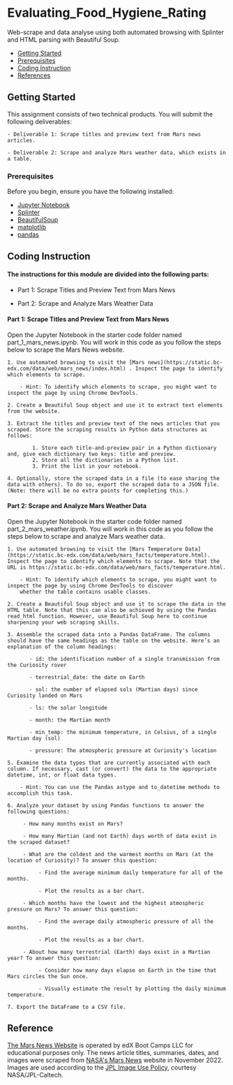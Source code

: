 # Evaluating_Food_Hygiene_Rating

Web-scrape and data analyse using both automated browsing with Splinter and HTML parsing with Beautiful Soup.

- [Getting Started](#getting-started)
- [Prerequisites](#Prerequisites)
- [Coding Instruction](#Coding-Instruction)
- [References](#references)

## Getting Started

This assignment consists of two technical products. You will submit the following deliverables:

    - Deliverable 1: Scrape titles and preview text from Mars news articles.
    
    - Deliverable 2: Scrape and analyze Mars weather data, which exists in a table.

### Prerequisites
Before you begin, ensure you have the following installed:

- [Jupyter Notebook](https://jupyter.org/)
- [Splinter](https://pypi.org/project/splinter/)
- [BeautifulSoup](https://pypi.org/project/BeautifulSoup/)
- [matplotlib](https://pypi.org/project/matplotlib/)
- [pandas](https://pypi.org/project/pandas/)


## Coding Instruction

#### The instructions for this module are divided into the following parts:

* Part 1: Scrape Titles and Preview Text from Mars News
  
* Part 2: Scrape and Analyze Mars Weather Data
  
#### Part 1: Scrape Titles and Preview Text from Mars News

Open the Jupyter Notebook in the starter code folder named part_1_mars_news.ipynb. You will work in this code as you follow the steps below to scrape the Mars News website.

    1. Use automated browsing to visit the [Mars news](https://static.bc-edx.com/data/web/mars_news/index.html) . Inspect the page to identify which elements to scrape.
    
        - Hint: To identify which elements to scrape, you might want to inspect the page by using Chrome DevTools.
    
    2. Create a Beautiful Soup object and use it to extract text elements from the website.
    
    3. Extract the titles and preview text of the news articles that you scraped. Store the scraping results in Python data structures as follows:
    
            1. Store each title-and-preview pair in a Python dictionary and, give each dictionary two keys: title and preview.
            2. Store all the dictionaries in a Python list.
            3. Print the list in your notebook.
    
    4. Optionally, store the scraped data in a file (to ease sharing the data with others). To do so, export the scraped data to a JSON file. (Note: there will be no extra points for completing this.)

#### Part 2: Scrape and Analyze Mars Weather Data

Open the Jupyter Notebook in the starter code folder named part_2_mars_weather.ipynb. You will work in this code as you follow the steps below to scrape and analyze Mars weather data.

    1. Use automated browsing to visit the [Mars Temperature Data](https://static.bc-edx.com/data/web/mars_facts/temperature.html). Inspect the page to identify which elements to scrape. Note that the URL is https://static.bc-edx.com/data/web/mars_facts/temperature.html.
    
        - Hint: To identify which elements to scrape, you might want to inspect the page by using Chrome DevTools to discover 
        whether the table contains usable classes.
    
    2. Create a Beautiful Soup object and use it to scrape the data in the HTML table. Note that this can also be achieved by using the Pandas read_html function. However, use Beautiful Soup here to continue sharpening your web scraping skills.
    
    3. Assemble the scraped data into a Pandas DataFrame. The columns should have the same headings as the table on the website. Here’s an explanation of the column headings:
    
           - id: the identification number of a single transmission from the Curiosity rover
       
           - terrestrial_date: the date on Earth
       
           - sol: the number of elapsed sols (Martian days) since Curiosity landed on Mars
       
           - ls: the solar longitude
       
           - month: the Martian month
       
           - min_temp: the minimum temperature, in Celsius, of a single Martian day (sol)
       
           - pressure: The atmospheric pressure at Curiosity's location
    
    5. Examine the data types that are currently associated with each column. If necessary, cast (or convert) the data to the appropriate datetime, int, or float data types.
    
        - Hint: You can use the Pandas astype and to_datetime methods to accomplish this task.
    
    6. Analyze your dataset by using Pandas functions to answer the following questions:
    
         - How many months exist on Mars?
           
         - How many Martian (and not Earth) days worth of data exist in the scraped dataset?
           
         - What are the coldest and the warmest months on Mars (at the location of Curiosity)? To answer this question:
           
              - Find the average minimum daily temperature for all of the months.
                
              - Plot the results as a bar chart.
                
         - Which months have the lowest and the highest atmospheric pressure on Mars? To answer this question:
           
              - Find the average daily atmospheric pressure of all the months.
                
              - Plot the results as a bar chart.
                
         - About how many terrestrial (Earth) days exist in a Martian year? To answer this question:
           
              - Consider how many days elapse on Earth in the time that Mars circles the Sun once.
                
              - Visually estimate the result by plotting the daily minimum temperature.
    
    7. Export the DataFrame to a CSV file.

## Reference 

[The Mars News Website](https://static.bc-edx.com/data/web/mars_news/index.html) is operated by edX Boot Camps LLC for educational purposes only. The news article titles, summaries, dates, and images were scraped from [NASA's Mars News](https://mars.nasa.gov/) website in November 2022. Images are used according to the [JPL Image Use Policy](https://www.jpl.nasa.gov/jpl-image-use-policy), courtesy NASA/JPL-Caltech.


